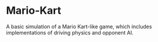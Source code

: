 # Mario-Kart
A basic simulation of a Mario Kart-like game, which includes implementations of driving physics and opponent AI.
